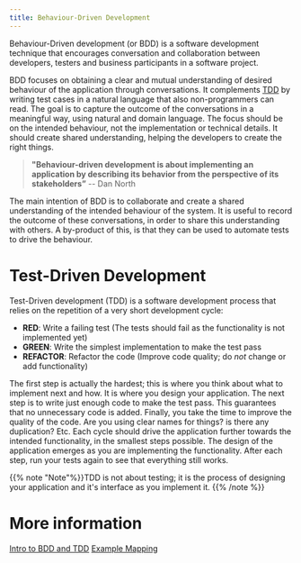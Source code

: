 ```yaml
---
title: Behaviour-Driven Development
---
```


Behaviour-Driven development (or BDD) is a software development technique that encourages conversation and collaboration between developers, testers and business participants in a software project.

BDD focuses on obtaining a clear and mutual understanding of desired behaviour of the application through conversations.
It complements [TDD](#tdd) by writing test cases in a natural language that also non-programmers can read.
The goal is to capture the outcome of the conversations in a meaningful way, using natural and domain language. The focus should be on
the intended behaviour, not the implementation or technical details. It should create shared understanding, helping the developers to create the right things.

> **"Behaviour-driven development is about implementing an application by describing its behavior from the perspective of its stakeholders”** -- Dan North

The main intention of BDD is to collaborate and create a shared understanding of the intended behaviour of the system.
It is useful to record the outcome of these conversations, in order to share this understanding with others.
A by-product of this, is that they can be used to automate tests to drive the behaviour.

# Test-Driven Development

Test-Driven development (TDD) is a software development process that relies on the repetition of a very short development cycle:
  * **RED**: Write a failing test (The tests should fail as the functionality is not implemented yet)
  * **GREEN**: Write the simplest implementation to make the test pass
  * **REFACTOR**: Refactor the code (Improve code quality; do *not* change or add functionality)

The first step is actually the hardest; this is where you think about what to implement next and how. It is where you design your application.
The next step is to write just enough code to make the test pass. This guarantees that no unnecessary code is added.
Finally, you take the time to improve the quality of the code. Are you using clear names for things? is there any duplication? Etc.
Each cycle should drive the application further towards the intended functionality, in the smallest steps possible.
The design of the application emerges as you are implementing the functionality.
After each step, run your tests again to see that everything still works.

{{% note "Note"%}}TDD is not about testing; it is the process of designing your application and it's interface as you implement it.
{{% /note %}}

# More information
[Intro to BDD and TDD](https://cucumber.io/blog/2017/05/15/intro-to-bdd-and-tdd)
[Example Mapping](https://cucumber.io/blog/2015/12/08/example-mapping-introduction)